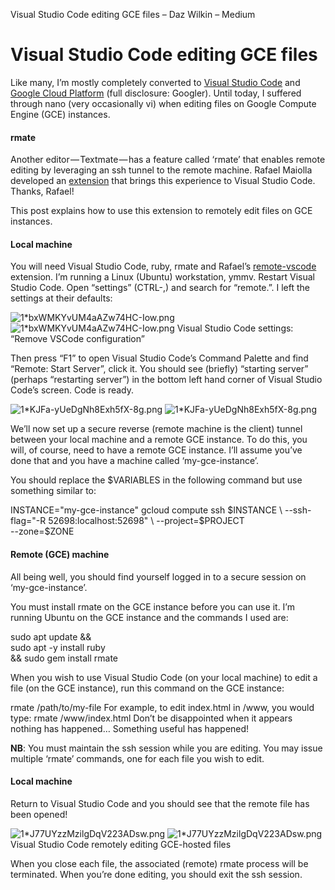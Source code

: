 Visual Studio Code editing GCE files – Daz Wilkin – Medium

# Visual Studio Code editing GCE files

Like many, I’m mostly completely converted to [Visual Studio Code](https://code.visualstudio.com/) and [Google Cloud Platform](https://cloud.google.com/) (full disclosure: Googler). Until today, I suffered through nano (very occasionally vi) when editing files on Google Compute Engine (GCE) instances.

#### rmate

Another editor — Textmate — has a feature called ‘rmate’ that enables remote editing by leveraging an ssh tunnel to the remote machine. Rafael Maiolla developed an [extension](https://marketplace.visualstudio.com/items?itemName=rafaelmaiolla.remote-vscode) that brings this experience to Visual Studio Code. Thanks, Rafael!

This post explains how to use this extension to remotely edit files on GCE instances.

#### Local machine

You will need Visual Studio Code, ruby, rmate and Rafael’s [remote-vscode](https://marketplace.visualstudio.com/items?itemName=rafaelmaiolla.remote-vscode) extension. I’m running a Linux (Ubuntu) workstation, ymmv. Restart Visual Studio Code. Open “settings” (CTRL-,) and search for “remote.”. I left the settings at their defaults:

![1*bxWMKYvUM4aAZw74HC-Iow.png](../_resources/89977a95fc9f47b04b07f89339424baf.png)
![1*bxWMKYvUM4aAZw74HC-Iow.png](../_resources/7b13c3c82a7b02b7e8e7e986ca203c18.png)
Visual Studio Code settings: “Remove VSCode configuration”

Then press “F1” to open Visual Studio Code’s Command Palette and find “Remote: Start Server”, click it. You should see (briefly) “starting server” (perhaps “restarting server”) in the bottom left hand corner of Visual Studio Code’s screen. Code is ready.

![1*KJFa-yUeDgNh8Exh5fX-8g.png](../_resources/16a42c21ee77b604f9ba04fe7a0547fc.png)
![1*KJFa-yUeDgNh8Exh5fX-8g.png](../_resources/8f5e629b88c8745d42bed958c8fefdd7.png)

We’ll now set up a secure reverse (remote machine is the client) tunnel between your local machine and a remote GCE instance. To do this, you will, of course, need to have a remote GCE instance. I’ll assume you’ve done that and you have a machine called ‘my-gce-instance’.

You should replace the $VARIABLES in the following command but use something similar to:

INSTANCE="my-gce-instance"
gcloud compute ssh $INSTANCE \
--ssh-flag="-R 52698:localhost:52698" \
--project=$PROJECT \
--zone=$ZONE

#### Remote (GCE) machine

All being well, you should find yourself logged in to a secure session on ‘my-gce-instance’.

You must install rmate on the GCE instance before you can use it. I’m running Ubuntu on the GCE instance and the commands I used are:

sudo apt update && \
sudo apt -y install ruby \
&& sudo gem install rmate

When you wish to use Visual Studio Code (on your local machine) to edit a file (on the GCE instance), run this command on the GCE instance:

rmate /path/to/my-file
For example, to edit index.html in /www, you would type:
rmate /www/index.html
Don’t be disappointed when it appears nothing has happened…
Something useful has happened!

**NB**: You must maintain the ssh session while you are editing. You may issue multiple ‘rmate’ commands, one for each file you wish to edit.

#### Local machine

Return to Visual Studio Code and you should see that the remote file has been opened!

![1*J77UYzzMzilgDqV223ADsw.png](../_resources/4f77a605f62e711138253847dd463347.png)
![1*J77UYzzMzilgDqV223ADsw.png](../_resources/a5d7eb660c8b9f5efd0faec768c242a6.png)
Visual Studio Code remotely editing GCE-hosted files

When you close each file, the associated (remote) rmate process will be terminated. When you’re done editing, you should exit the ssh session.